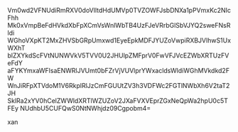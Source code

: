 Vm0wd2VFNUdiRmRXV0doVlltdHdUMVp0TVZOWFJsbDNXa1pPVmxKc2NIcFhh
Mk0xVmpBeFdHVkdXbFpXCmVsWnlWbTB4UzFJeVRrbGlSbVJYQ2sweFNsRldi
WGhoVXpKT2MxZHVSbGRpUmxwd1EyeEpkMDFJYUZoVwpiRXBJVlhwS1UxWXhT
blZXYkdScFVtNUNWVkV5TVV0U2JHUlpZMFprV0FwVFJVcEZWbXRTUzFVeFdY
aFYKYmxaWFlsaENWRlJVUmt0bFZrVjVUVlprYWxacldsWldiWGhMVkdkd2FW
WnJiRFpXTVdoM1V6RkplRlJzCmFGUUtZV3h3VDFWc2FGTlNWbXh6V2taT2JH
SklRa2xYV0hCelZWWldXRTlWZUZoV2JXaFVXVEprZGxNeQpWa2hpU0c5TFEy
NUdhbU5CUFQwS0NtNWhjdz09Cgpobm4=

xan